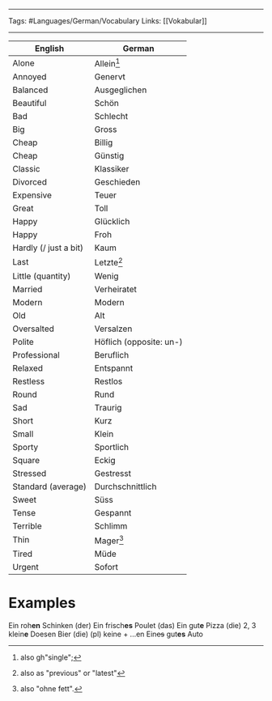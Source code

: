 ___
Tags: #Languages/German/Vocabulary 
Links: [[Vokabular]]
___
English | German
------------ | ------------
Alone | Allein[^1]
Annoyed | Genervt
Balanced | Ausgeglichen
Beautiful | Schön
Bad | Schlecht
Big | Gross
Cheap | Billig
Cheap | Günstig
Classic| Klassiker
Divorced | Geschieden
Expensive | Teuer
Great | Toll
Happy | Glücklich
Happy | Froh
Hardly (/ just a bit) | Kaum
Last | Letzte[^2]
Little (quantity) | Wenig
Married | Verheiratet
Modern | Modern
Old | Alt
Oversalted | Versalzen
Polite | Höflich (opposite: un-)
Professional | Beruflich
Relaxed | Entspannt
Restless | Restlos
Round | Rund
Sad | Traurig
Short | Kurz
Small | Klein
Sporty | Sportlich
Square | Eckig
Stressed | Gestresst
Standard (average) | Durchschnittlich
Sweet | Süss
Tense | Gespannt
Terrible| Schlimm
Thin | Mager[^3]
Tired | Müde
Urgent | Sofort


# Examples
Ein roh**en** Schinken (der)
Ein frisch**es** Poulet (das)
Ein gut**e** Pizza (die)
2, 3 klein**e** Doesen Bier (die)
(pl) keine + ...en
Ein~~es~~ gut**es** Auto



[^1]: also gh"single";
[^2]: also as "previous" or "latest"
[^3]: also "ohne fett".